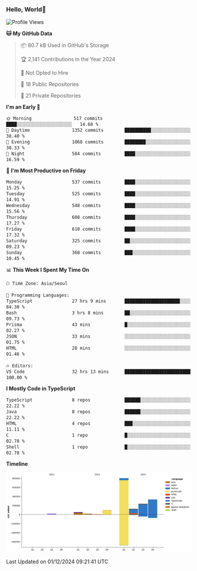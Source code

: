 
### Hello, World🐤

<!--START_SECTION:waka-->
![Profile Views](http://img.shields.io/badge/Profile%20Views-18-blue)

**🐱 My GitHub Data** 

> 📦 80.7 kB Used in GitHub's Storage 
 > 
> 🏆 2,141 Contributions in the Year 2024
 > 
> 🚫 Not Opted to Hire
 > 
> 📜 18 Public Repositories 
 > 
> 🔑 21 Private Repositories 
 > 
**I'm an Early 🐤** 

```text
🌞 Morning                517 commits         ████░░░░░░░░░░░░░░░░░░░░░   14.68 % 
🌆 Daytime                1352 commits        ██████████░░░░░░░░░░░░░░░   38.40 % 
🌃 Evening                1068 commits        ████████░░░░░░░░░░░░░░░░░   30.33 % 
🌙 Night                  584 commits         ████░░░░░░░░░░░░░░░░░░░░░   16.59 % 
```
📅 **I'm Most Productive on Friday** 

```text
Monday                   537 commits         ████░░░░░░░░░░░░░░░░░░░░░   15.25 % 
Tuesday                  525 commits         ████░░░░░░░░░░░░░░░░░░░░░   14.91 % 
Wednesday                548 commits         ████░░░░░░░░░░░░░░░░░░░░░   15.56 % 
Thursday                 608 commits         ████░░░░░░░░░░░░░░░░░░░░░   17.27 % 
Friday                   610 commits         ████░░░░░░░░░░░░░░░░░░░░░   17.32 % 
Saturday                 325 commits         ██░░░░░░░░░░░░░░░░░░░░░░░   09.23 % 
Sunday                   368 commits         ███░░░░░░░░░░░░░░░░░░░░░░   10.45 % 
```


📊 **This Week I Spent My Time On** 

```text
🕑︎ Time Zone: Asia/Seoul

💬 Programming Languages: 
TypeScript               27 hrs 9 mins       █████████████████████░░░░   84.30 % 
Bash                     3 hrs 8 mins        ██░░░░░░░░░░░░░░░░░░░░░░░   09.73 % 
Prisma                   43 mins             █░░░░░░░░░░░░░░░░░░░░░░░░   02.27 % 
JSON                     33 mins             ░░░░░░░░░░░░░░░░░░░░░░░░░   01.75 % 
HTML                     28 mins             ░░░░░░░░░░░░░░░░░░░░░░░░░   01.46 % 

🔥 Editors: 
VS Code                  32 hrs 13 mins      █████████████████████████   100.00 % 
```

**I Mostly Code in TypeScript** 

```text
TypeScript               8 repos             ██████░░░░░░░░░░░░░░░░░░░   22.22 % 
Java                     8 repos             ██████░░░░░░░░░░░░░░░░░░░   22.22 % 
HTML                     4 repos             ███░░░░░░░░░░░░░░░░░░░░░░   11.11 % 
C                        1 repo              █░░░░░░░░░░░░░░░░░░░░░░░░   02.78 % 
Shell                    1 repo              █░░░░░░░░░░░░░░░░░░░░░░░░   02.78 % 
```



**Timeline**

![Lines of Code chart](https://raw.githubusercontent.com/jilpoom/jilpoom/main/assets/bar_graph.png)


 Last Updated on 01/12/2024 09:21:41 UTC
<!--END_SECTION:waka-->
